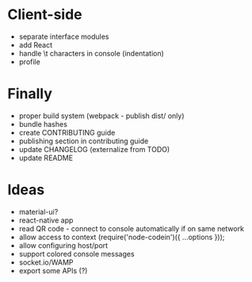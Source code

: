 Client-side
===============
- separate interface modules
- add React
- handle \t characters in console (indentation)
- profile

Finally
=============
- proper build system (webpack - publish dist/ only)
- bundle hashes
- create CONTRIBUTING guide
- publishing section in contributing guide
- update CHANGELOG (externalize from TODO)
- update README

Ideas
=============
- material-ui?
- react-native app
- read QR code - connect to console automatically if on same network
- allow access to context (require('node-codein')({ ...options }));
- allow configuring host/port
- support colored console messages
- socket.io/WAMP
- export some APIs (?)
